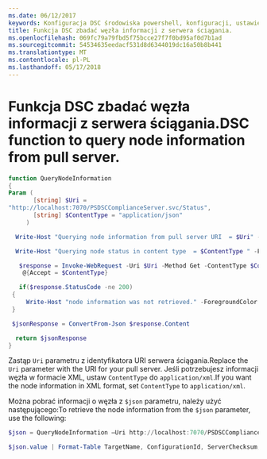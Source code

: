 ```yaml
---
ms.date: 06/12/2017
keywords: Konfiguracja DSC środowiska powershell, konfiguracji, ustawienia
title: Funkcja DSC zbadać węzła informacji z serwera ściągania.
ms.openlocfilehash: 069fc79a79fbd5f75bcce27f7f0bd95af0d7b1ad
ms.sourcegitcommit: 54534635eedacf531d8d6344019dc16a50b8b441
ms.translationtype: MT
ms.contentlocale: pl-PL
ms.lasthandoff: 05/17/2018
---
```

# <a name="dsc-function-to-query-node-information-from-pull-server"></a><span data-ttu-id="a2453-103">Funkcja DSC zbadać węzła informacji z serwera ściągania.</span><span class="sxs-lookup"><span data-stu-id="a2453-103">DSC function to query node information from pull server.</span></span>

```powershell
function QueryNodeInformation
{
Param (
       [string] $Uri =
"http://localhost:7070/PSDSCComplianceServer.svc/Status",
       [string] $ContentType = "application/json"
     )

  Write-Host "Querying node information from pull server URI  = $Uri" -ForegroundColor Green

  Write-Host "Querying node status in content type  = $ContentType " -ForegroundColor Green

   $response = Invoke-WebRequest -Uri $Uri -Method Get -ContentType $ContentType -UseDefaultCredentials -Headers
    @{Accept = $ContentType}

   if($response.StatusCode -ne 200)
 {
     Write-Host "node information was not retrieved." -ForegroundColor Red
 }

 $jsonResponse = ConvertFrom-Json $response.Content

  return $jsonResponse
}
```

<span data-ttu-id="a2453-104">Zastąp `Uri` parametru z identyfikatora URI serwera ściągania.</span><span class="sxs-lookup"><span data-stu-id="a2453-104">Replace the `Uri` parameter with the URI for your pull server.</span></span> <span data-ttu-id="a2453-105">Jeśli potrzebujesz informacji węzła w formacie XML, ustaw `ContentType` do `application/xml`.</span><span class="sxs-lookup"><span data-stu-id="a2453-105">If you want the node information in XML format, set `ContentType` to `application/xml`.</span></span>

<span data-ttu-id="a2453-106">Można pobrać informacji o węzła z `$json` parametru, należy użyć następującego:</span><span class="sxs-lookup"><span data-stu-id="a2453-106">To retrieve the node information from the `$json` parameter, use the following:</span></span>

```powershell
$json = QueryNodeInformation –Uri http://localhost:7070/PSDSCComplianceServer.svc/Status

$json.value | Format-Table TargetName, ConfigurationId, ServerChecksum, NodeCompliant, LastComplianceTime, StatusCode
```